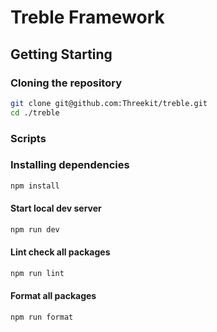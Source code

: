 # Treble Framework

## Getting Starting

### Cloning the repository

```bash
git clone git@github.com:Threekit/treble.git
cd ./treble
```

### Scripts

### Installing dependencies

```bash
npm install
```

#### Start local dev server

```bash
npm run dev
```

#### Lint check all packages

```bash
npm run lint
```

#### Format all packages

```bash
npm run format
```
